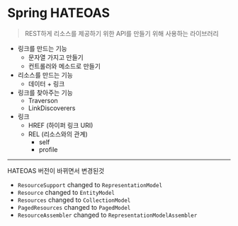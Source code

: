 # Spring HATEOAS

> REST하게 리소스를 제공하기 위한 API를 만들기 위해 사용하는 라이브러리

- 링크를 만드는 기능
    - 문자열 가지고 만들기
    - 컨트롤러와 메소드로 만들기
- 리소스를 만드는 기능
    - 데이터 + 링크
- 링크를 찾아주는 기능
    - Traverson
    - LinkDiscoverers
- 링크
    - HREF (하이퍼 링크 URI)
    - REL (리소스와의 관계)
        - self
        - profile
        
 ---
 
 HATEOAS 버전이 바뀌면서 변경된것
 
 - `ResourceSupport` changed to `RepresentationModel`
 - `Resource` changed to `EntityModel`
 - `Resources` changed to `CollectionModel`
 - `PagedResources` changed to `PagedModel`
 - `ResourceAssembler` changed to `RepresentationModelAssembler`